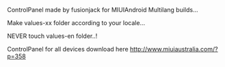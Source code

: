 ControlPanel made by fusionjack for MIUIAndroid Multilang builds...

Make values-xx folder according to your locale...

NEVER touch values-en folder..!

ControlPanel for all devices download here http://www.miuiaustralia.com/?p=358
